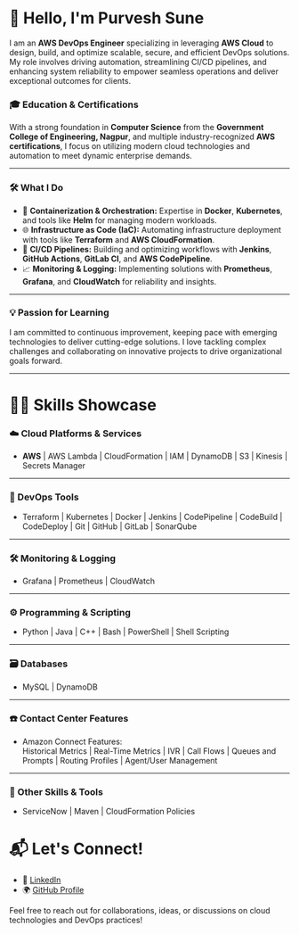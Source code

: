 # 👋 Hello, I'm Purvesh Sune

I am an **AWS DevOps Engineer** specializing in leveraging **AWS Cloud** to design, build, and optimize scalable, secure, and efficient DevOps solutions. My role involves driving automation, streamlining CI/CD pipelines, and enhancing system reliability to empower seamless operations and deliver exceptional outcomes for clients.

### 🎓 Education & Certifications
With a strong foundation in **Computer Science** from the **Government College of Engineering, Nagpur**, and multiple industry-recognized **AWS certifications**, I focus on utilizing modern cloud technologies and automation to meet dynamic enterprise demands.

---

### 🛠️ What I Do
- 🐳 **Containerization & Orchestration:** Expertise in **Docker**, **Kubernetes**, and tools like **Helm** for managing modern workloads.
- 🌐 **Infrastructure as Code (IaC):** Automating infrastructure deployment with tools like **Terraform** and **AWS CloudFormation**.
- 🔄 **CI/CD Pipelines:** Building and optimizing workflows with **Jenkins**, **GitHub Actions**, **GitLab CI**, and **AWS CodePipeline**.
- 📈 **Monitoring & Logging:** Implementing solutions with **Prometheus**, **Grafana**, and **CloudWatch** for reliability and insights.

---

### 💡 Passion for Learning
I am committed to continuous improvement, keeping pace with emerging technologies to deliver cutting-edge solutions. I love tackling complex challenges and collaborating on innovative projects to drive organizational goals forward.

---

# 🧑‍💻 Skills Showcase

### ☁️ Cloud Platforms & Services
- **AWS** | AWS Lambda | CloudFormation | IAM | DynamoDB | S3 | Kinesis | Secrets Manager   

---

### 🚀 DevOps Tools
- Terraform | Kubernetes | Docker | Jenkins | CodePipeline | CodeBuild | CodeDeploy | Git | GitHub | GitLab | SonarQube
 
---

### 🛠 Monitoring & Logging
- Grafana | Prometheus | CloudWatch  

---

### ⚙️ Programming & Scripting
- Python | Java | C++ | Bash | PowerShell | Shell Scripting  

---

### 🗃 Databases
- MySQL | DynamoDB  

---

### ☎️ Contact Center Features
- Amazon Connect Features:  
Historical Metrics | Real-Time Metrics | IVR | Call Flows | Queues and Prompts | Routing Profiles | Agent/User Management  

---

### 🎯 Other Skills & Tools
- ServiceNow | Maven | CloudFormation Policies



# 📬 Let's Connect!
- 💼 [LinkedIn](https://www.linkedin.com/in/purveshsune)
- 🌍 [GitHub Profile](https://github.com/purveshsune)

Feel free to reach out for collaborations, ideas, or discussions on cloud technologies and DevOps practices!

